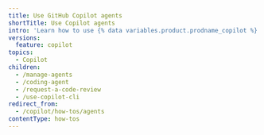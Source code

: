 ```yaml
---
title: Use GitHub Copilot agents
shortTitle: Use Copilot agents
intro: 'Learn how to use {% data variables.product.prodname_copilot %} agents.'
versions:
  feature: copilot
topics:
  - Copilot
children:
  - /manage-agents
  - /coding-agent
  - /request-a-code-review
  - /use-copilot-cli
redirect_from:
  - /copilot/how-tos/agents
contentType: how-tos
---
```

